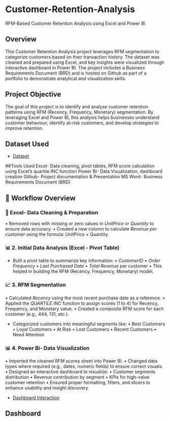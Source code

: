 # Customer-Retention-Analysis
RFM-Based Customer Retention Analysis using Excel and Power Bi

## Overview
This Customer Retention Analysis project leverages RFM segmentation to categorize customers based on their transaction history. The dataset was cleaned and prepared using Excel, and key insights were visualized through interactive dashboard in Power BI. The project includes a Business Requirements Document (BRD) and is hosted on Github as part of a portfolio to demonstrate analytical and visualization skills.

## Project Objective
The goal of this project is to identify and analyse customer retention patterns using RFM (Recency, Frequency, Monetary) segmentation. By leveraging Excel and Power BI, this analysis helps businesses understand customer behaviour, identify at-risk customers, and develop strategies to improve retention.

## Dataset Used
- <a href="https://github.com/ShikhaKapruwan/Customer-Retention-Analysis/blob/main/OnlineRetail_dataset_original.xlsx">Dataset</a>

##Tools Used
Excel- Data cleaning, pivot tables, RFM score calculation using Excel’s quartile.INC function
Power BI- Data Visualization, dashboard creation
Github- Project documentation & Presentation
MS Word- Business Requirements Document (BRD)

## 🚀 Workflow Overview
### 🧹 Excel- Data Cleaning & Preparation
•	Removed rows with missing or zero values in *UnitPrice* or *Quantity* to ensure data accuracy.
•	Created a new column to calculate *Revenue per customer* using the formula: UnitPrice × Quantity.

### 📊 2. Initial Data Analysis (Excel - Pivot Table)
- Built a pivot table to summarize key information:
•	*CustomerID*
•	*Order Frequency*
•	*Last Purchased Date*
•	*Total Revenue* per customer
•	This helped in building the RFM (Recency, Frequency, Monetary) model.

### 📈 3. RFM Segmentation 
•	Calculated *Recency* using the most recent purchase date as a reference.
•	Applied the *QUARTILE.INC* function to assign scores (1 to 4) for Recency, Frequency, and Monetary value.
•	Created a composite RFM score for each customer (e.g., 444, 131, etc.).
- Categorized customers into meaningful segments like:
•	Best Customers
•	Loyal Customers
•	At Risk
•	Lost Customers
•	Recent Customers
•	Need Attention

### 📊 4. Power Bi- Data Visualization 
•	Imported the cleaned RFM scores sheet into Power BI.
•	Changed data types where required (e.g., dates, numeric fields) to ensure correct visuals.
•	Designed an interactive dashboard to visualize:
•	Customer segments distribution
•	Revenue contribution by segment
•	KPIs for high-value customer retention
•	Ensured proper formatting, filters, and slicers to enhance usability and insight discovery

- <a href=https://github.com/ShikhaKapruwan/Customer-Retention-Analysis/blob/main/CustomerRetentionAnalysis_Dashboard.pbix>Dashboard Interaction</a>

## Dashboard


